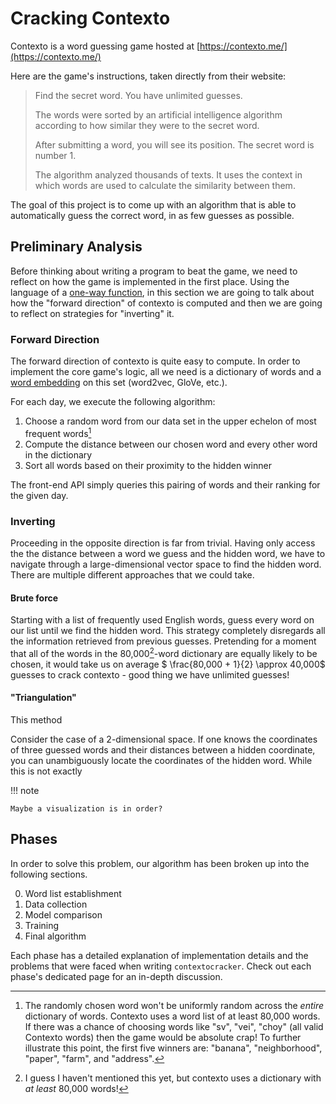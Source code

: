 # Cracking Contexto

Contexto is a word guessing game hosted at [https://contexto.me/](https://contexto.me/)

Here are the game's instructions, taken directly from their website:

> Find the secret word. You have unlimited guesses.
>
>The words were sorted by an artificial intelligence algorithm according to how similar they were to the secret word.
>
>After submitting a word, you will see its position. The secret word is number 1.
>
>The algorithm analyzed thousands of texts. It uses the context in which words are used to calculate the similarity between them.

The goal of this project is to come up with an algorithm that is able to automatically guess the correct word, in as few guesses as possible.

## Preliminary Analysis

Before thinking about writing a program to beat the game, we need to reflect on how the game is implemented in the first place. Using the language of a [one-way function](https://www.wikiwand.com/en/One-way_function), in this section we are going to talk about how the "forward direction" of contexto is computed and then we are going to reflect on strategies for "inverting" it.

### Forward Direction

The forward direction of contexto is quite easy to compute. In order to implement the core game's logic, all we need is a dictionary of words and a [word embedding](https://www.wikiwand.com/en/Word_embedding) on this set (word2vec, GloVe, etc.).

For each day, we execute the following algorithm:

1. Choose a random word from our data set in the upper echelon of most frequent words[^1]
2. Compute the distance between our chosen word and every other word in the dictionary
3. Sort all words based on their proximity to the hidden winner

The front-end API simply queries this pairing of words and their ranking for the given day.


[^1]: The randomly chosen word won't be uniformly random across the _entire_ dictionary of words. Contexto uses a word list of at least 80,000 words. If there was a chance of choosing words like "sv", "vei", "choy" (all valid Contexto words) then the game would be absolute crap! To further illustrate this point, the first five winners are: "banana", "neighborhood", "paper", "farm", and "address".

### Inverting

Proceeding in the opposite direction is far from trivial. Having only access the the distance between a word we guess and the hidden word, we have to navigate through a large-dimensional vector space to find the hidden word. There are multiple different approaches that we could take.

#### Brute force

Starting with a list of frequently used English words, guess every word on our list until we find the hidden word. This strategy completely disregards all the information retrieved from previous guesses. Pretending for a moment that all of the words in the 80,000[^2]-word dictionary are equally likely to be chosen, it would take us on average $ \frac{80,000 + 1}{2} \approx 40,000$ guesses to crack contexto - good thing we have unlimited guesses!

[^2]: I guess I haven't mentioned this yet, but contexto uses a dictionary with _at least_ 80,000 words!

#### "Triangulation"

This method

Consider the case of a 2-dimensional space. If one knows the coordinates of three guessed words and their distances between a hidden coordinate, you can unambiguously locate the coordinates of the hidden word. While this is not exactly

!!! note

    Maybe a visualization is in order?




## Phases

In order to solve this problem, our algorithm has been broken up into the following sections.

0. Word list establishment
1. Data collection
2. Model comparison
3. Training
4. Final algorithm

Each phase has a detailed explanation of implementation details and the problems that were faced when writing `contextocracker`. Check out each phase's dedicated page for an in-depth discussion.

